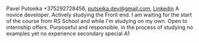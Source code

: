 Pavel Putseika
+375292728456, putseika.dev@gmail.com, [Linkedin](https://www.linkedin.com/in/pavel-putseika-138010236/)
A novice developer. Actively studying the Front end. I am waiting for the start of the course from RS School and while I'm studying on my own. Open to internship offers. Purposeful and responsible.
in the process of studying
no examples yet
no experience
secondary special
A1